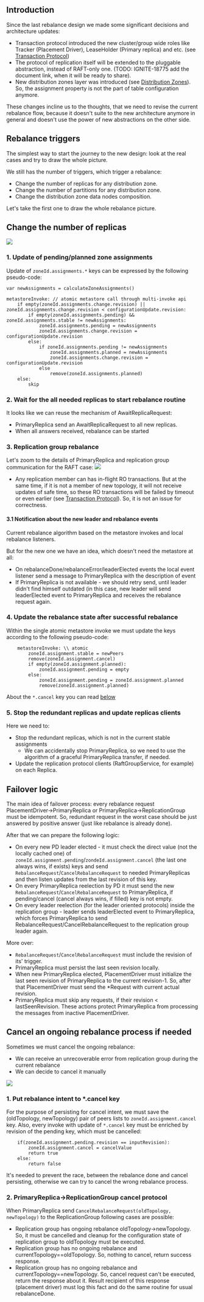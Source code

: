 ## Introduction
Since the last rebalance design we made some significant decisions and architecture updates:
- Transaction protocol introduced the new cluster/group wide roles like Tracker (Placement Driver), LeaseHolder (Primary replica) and etc. (see [Transaction Protocol](https://cwiki.apache.org/confluence/display/IGNITE/IEP-91%3A+Transaction+protocol))
- The protocol of replication itself will be extended to the pluggable abstraction, instead of RAFT-only one. (TODO: IGNITE-18775 add the document link, when it will be ready to share).
- New distribution zones layer was introduced (see [Distribution Zones](https://cwiki.apache.org/confluence/display/IGNITE/IEP-97%3A+Distribution+Zones)). So, the assignment property is not the part of table configuration anymore.

These changes incline us to the thoughts, that we need to revise the current rebalance flow, because it doesn't suite to the new architecture anymore in general and doesn't use the power of new abstractions on the other side.

## Rebalance triggers
The simplest way to start the journey to the new design: look at the real cases and try to draw the whole picture.

We still has the number of triggers, which trigger a rebalance:
- Change the number of replicas for any distribution zone.
- Change the number of partitions for any distribution zone.
- Change the distribution zone data nodes composition.

Let's take the first one to draw the whole rebalance picture.
## Change the number of replicas
![](images/flow.svg)

### 1. Update of pending/planned zone assignments
Update of `zoneId.assignments.*` keys can be expressed by the following pseudo-code:
```
var newAssignments = calculateZoneAssignments()

metastoreInvoke: // atomic metastore call through multi-invoke api
    if empty(zoneId.assignments.change.revision) || zoneId.assignments.change.revision < configurationUpdate.revision:
        if empty(zoneId.assignments.pending) && zoneId.assignments.stable != newAssignments:
            zoneId.assignments.pending = newAssignments 
            zoneId.assignments.change.revision = configurationUpdate.revision
        else:
            if zoneId.assignments.pending != newAssignments
                zoneId.assignments.planned = newAssignments
                zoneId.assignments.change.revision = configurationUpdate.revision
            else
                remove(zoneId.assignments.planned)
    else:
        skip
```
### 2. Wait for the all needed replicas to start rebalance routine
It looks like we can reuse the mechanism of AwaitReplicaRequest:
- PrimaryReplica send an AwaitReplicaRequest to all new replicas.
- When all answers received, rebalance can be started 

### 3. Replication group rebalance
Let's zoom to the details of PrimaryReplica and replication group communication for the RAFT case:
![](images/primaryReplica.svg)

* Any replication member can has in-flight RO transactions. But at the same time, if it is not a member of new topology, it will not receive updates of safe time, so these RO transactions will be failed by timeout or even earlier (see [Transaction Protocol](https://cwiki.apache.org/confluence/display/IGNITE/IEP-91%3A+Transaction+protocol)). So, it is not an issue for correctness.

#### 3.1 Notification about the new leader and rebalance events
Current rebalance algorithm based on the metastore invokes and local rebalance listeners.

But for the new one we have an idea, which doesn't need the metastore at all:
- On rebalanceDone/rebalanceError/leaderElected events the local event listener send a message to PrimaryReplica with the description of event
- If PrimaryReplica is not available - we should retry send, until leader didn't find himself outdated (in this case, new leader will send leaderElected event to PrimaryReplica and receives the rebalance request again.

### 4. Update the rebalance state after successful rebalance
Within the single atomic metastore invoke we must update the keys according to the following pseudo-code:
```
    metastoreInvoke: \\ atomic
        zoneId.assignment.stable = newPeers
        remove(zoneId.assignment.cancel)
        if empty(zoneId.assignment.planned):
            zoneId.assignment.pending = empty
        else:
            zoneId.assignment.pending = zoneId.assignment.planned
            remove(zoneId.assignment.planned)
```
About the `*.cancel` key you can read [below](#cancel-an-ongoing-rebalance-process-if-needed)

### 5. Stop the redundant replicas and update replicas clients
Here we need to:
- Stop the redundant replicas, which is not in the current stable assignments
  - We can accidentally stop PrimaryReplica, so we need to use the algorithm of a graceful PrimaryReplica transfer, if needed.
- Update the replication protocol clients (RaftGroupService, for example) on each Replica.

## Failover logic
The main idea of failover process: every rebalance request PlacementDriver->PrimaryReplica or PrimaryReplica->ReplicationGroup must be idempotent. So, redundant request in the worst case should be just answered by positive answer (just like rebalance is already done).

After that we can prepare the following logic:
- On every new PD leader elected - it must check the direct value (not the locally cached one) of `zoneId.assignment.pending`/`zondeId.assignment.cancel` (the last one always wins, if exists) keys and send `RebalanceRequest`/`CancelRebalanceRequest` to needed PrimaryReplicas and then listen updates from the last revision of this key.
- On every PrimaryReplica reelection by PD it must send the new `RebalanceRequest`/`CancelRebalanceRequest` to PrimaryReplica, if pending/cancel (cancel always wins, if filled) key is not empty. 
- On every leader reelection (for the leader oriented protocols) inside the replication group - leader sends leaderElected event to PrimaryReplica, which forces PrimaryReplica to send RebalanceRequest/CancelRebalanceRequest to the replication group leader again.

More over: 
- `RebalanceRequest`/`CancelRebalanceRequest` must include the revision of its' trigger. 
- PrimaryReplica must persist the last seen revision locally.
- When new PrimaryReplica elected, PlacementDriver must initialize the last seen revision of PrimaryReplica to the current revision-1. So, after that PlacementDriver must send the *Request with current actual revision.
- PrimaryReplica must skip any requests, if their revision < lastSeenRevision.
These actions protect PrimaryReplica from processing the messages from inactive PlacementDriver.

## Cancel an ongoing rebalance process if needed
Sometimes we must cancel the ongoing rebalance:
- We can receive an unrecoverable error from replication group during the current rebalance
- We can decide to cancel it manually

![](images/cancelRebalance.svg)

### 1. Put rebalance intent to *.cancel key
For the purpose of persisting for cancel intent, we must save the (oldTopology, newTopology) pair of peers lists to `zoneId.assignment.cancel` key.
Also, every invoke with update of `*.cancel` key must be enriched by revision of the pending key, which must be cancelled:
```
    if(zoneId.assignment.pending.revision == inputRevision):
        zoneId.assignment.cancel = cancelValue
        return true
    else:
        return false
```
It's needed to prevent the race, between the rebalance done and cancel persisting, otherwise we can try to cancel the wrong rebalance process.

### 2. PrimaryReplica->ReplicationGroup cancel protocol
When PrimaryReplica send `CancelRebalanceRequest(oldTopology, newTopology)` to the ReplicationGroup following cases are possible:
- Replication group has ongoing rebalance oldTopology->newTopology. So, it must be cancelled and cleanup for the configuration state of replication group to oldTopology must be executed.
- Replication group has no ongoing rebalance and currentTopology==oldTopology. So, nothing to cancel, return success response.
- Replication group has no ongoing rebalance and currentTopology==newTopology. So, cancel request can't be executed, return the response about it. Result recipient of this response (placement driver) must log this fact and do the same routine for usual rebalanceDone.
